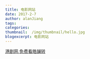 ```yaml
---
title: 电影网站
date: 2017-2-7
author: alanJiang
tags:
categories:
thumbnail:  /img/thumbnail/hello.jpg
blogexcerpt: 电影网站
---
```

[港剧网,免费看皓镧转](http://www.mmhktv.com/play/6622-2-42.html)
